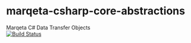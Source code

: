 # marqeta-csharp-core-abstractions
Marqeta C# Data Transfer Objects  
[![Build Status](https://dev.azure.com/lflanagan/liamflan/_apis/build/status/CapitalOnTap.marqeta-csharp-core-abstractions?branchName=master)](https://dev.azure.com/lflanagan/liamflan/_build/latest?definitionId=3&branchName=master)  